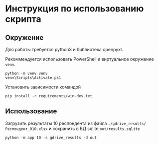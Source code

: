 # Инструкция по использованию скрипта

## Окружение
Для работы требуется python3 и библиотека openpyxl.

Рекоммендуется использовать PowerShell и виртуальное окружение `venv`.
```
python -m venv venv
venv\Scripts\Activate.ps1
```

Установить зависимости командой
```
pip install -r requirements/win-dev.txt
```

## Использование
Загрузить результаты 10 респондента из файла `./gdrive_results/Респондент_010.xlsx` и сохранить в БД sqlite `out/results.sqlite`
```
python -m app 10 -s gdrive_results -d out
```
